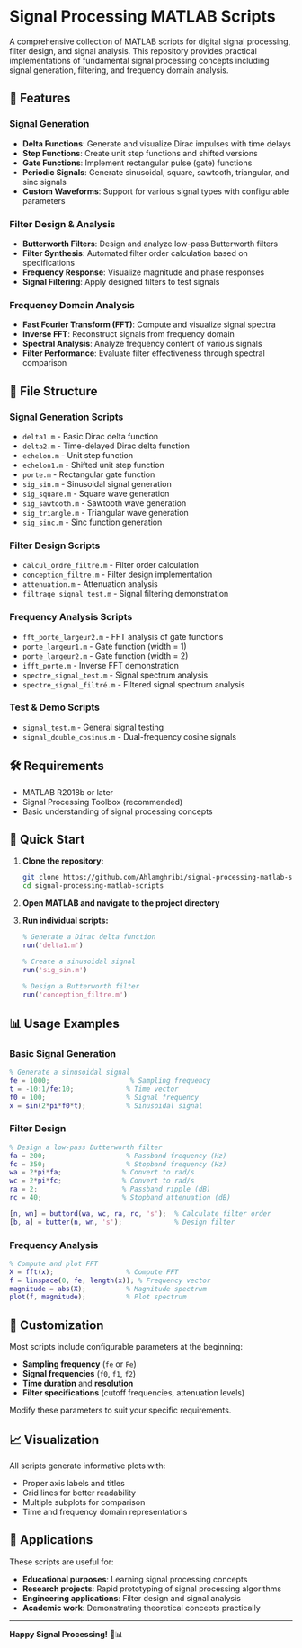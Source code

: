 # Signal Processing MATLAB Scripts

A comprehensive collection of MATLAB scripts for digital signal processing, filter design, and signal analysis. This repository provides practical implementations of fundamental signal processing concepts including signal generation, filtering, and frequency domain analysis.

## 🚀 Features

### Signal Generation
- **Delta Functions**: Generate and visualize Dirac impulses with time delays
- **Step Functions**: Create unit step functions and shifted versions
- **Gate Functions**: Implement rectangular pulse (gate) functions
- **Periodic Signals**: Generate sinusoidal, square, sawtooth, triangular, and sinc signals
- **Custom Waveforms**: Support for various signal types with configurable parameters

### Filter Design & Analysis
- **Butterworth Filters**: Design and analyze low-pass Butterworth filters
- **Filter Synthesis**: Automated filter order calculation based on specifications
- **Frequency Response**: Visualize magnitude and phase responses
- **Signal Filtering**: Apply designed filters to test signals

### Frequency Domain Analysis
- **Fast Fourier Transform (FFT)**: Compute and visualize signal spectra
- **Inverse FFT**: Reconstruct signals from frequency domain
- **Spectral Analysis**: Analyze frequency content of various signals
- **Filter Performance**: Evaluate filter effectiveness through spectral comparison

## 📁 File Structure

### Signal Generation Scripts
- `delta1.m` - Basic Dirac delta function
- `delta2.m` - Time-delayed Dirac delta function
- `echelon.m` - Unit step function
- `echelon1.m` - Shifted unit step function
- `porte.m` - Rectangular gate function
- `sig_sin.m` - Sinusoidal signal generation
- `sig_square.m` - Square wave generation
- `sig_sawtooth.m` - Sawtooth wave generation
- `sig_triangle.m` - Triangular wave generation
- `sig_sinc.m` - Sinc function generation

### Filter Design Scripts
- `calcul_ordre_filtre.m` - Filter order calculation
- `conception_filtre.m` - Filter design implementation
- `attenuation.m` - Attenuation analysis
- `filtrage_signal_test.m` - Signal filtering demonstration

### Frequency Analysis Scripts
- `fft_porte_largeur2.m` - FFT analysis of gate functions
- `porte_largeur1.m` - Gate function (width = 1)
- `porte_largeur2.m` - Gate function (width = 2)
- `ifft_porte.m` - Inverse FFT demonstration
- `spectre_signal_test.m` - Signal spectrum analysis
- `spectre_signal_filtré.m` - Filtered signal spectrum analysis

### Test & Demo Scripts
- `signal_test.m` - General signal testing
- `signal_double_cosinus.m` - Dual-frequency cosine signals

## 🛠️ Requirements

- MATLAB R2018b or later
- Signal Processing Toolbox (recommended)
- Basic understanding of signal processing concepts

## 🚀 Quick Start

1. **Clone the repository:**
   ```bash
   git clone https://github.com/Ahlamghribi/signal-processing-matlab-scripts.git
   cd signal-processing-matlab-scripts
   ```

2. **Open MATLAB and navigate to the project directory**

3. **Run individual scripts:**
   ```matlab
   % Generate a Dirac delta function
   run('delta1.m')
   
   % Create a sinusoidal signal
   run('sig_sin.m')
   
   % Design a Butterworth filter
   run('conception_filtre.m')
   ```

## 📊 Usage Examples

### Basic Signal Generation
```matlab
% Generate a sinusoidal signal
fe = 1000;                    % Sampling frequency
t = -10:1/fe:10;             % Time vector
f0 = 100;                    % Signal frequency
x = sin(2*pi*f0*t);          % Sinusoidal signal
```

### Filter Design
```matlab
% Design a low-pass Butterworth filter
fa = 200;                    % Passband frequency (Hz)
fc = 350;                    % Stopband frequency (Hz)
wa = 2*pi*fa;               % Convert to rad/s
wc = 2*pi*fc;               % Convert to rad/s
ra = 2;                     % Passband ripple (dB)
rc = 40;                    % Stopband attenuation (dB)

[n, wn] = buttord(wa, wc, ra, rc, 's');  % Calculate filter order
[b, a] = butter(n, wn, 's');             % Design filter
```

### Frequency Analysis
```matlab
% Compute and plot FFT
X = fft(x);                  % Compute FFT
f = linspace(0, fe, length(x)); % Frequency vector
magnitude = abs(X);          % Magnitude spectrum
plot(f, magnitude);          % Plot spectrum
```

## 🔧 Customization

Most scripts include configurable parameters at the beginning:

- **Sampling frequency** (`fe` or `Fe`)
- **Signal frequencies** (`f0`, `f1`, `f2`)
- **Time duration** and **resolution**
- **Filter specifications** (cutoff frequencies, attenuation levels)

Modify these parameters to suit your specific requirements.

## 📈 Visualization

All scripts generate informative plots with:
- Proper axis labels and titles
- Grid lines for better readability
- Multiple subplots for comparison
- Time and frequency domain representations

## 🎯 Applications

These scripts are useful for:
- **Educational purposes**: Learning signal processing concepts
- **Research projects**: Rapid prototyping of signal processing algorithms
- **Engineering applications**: Filter design and signal analysis
- **Academic work**: Demonstrating theoretical concepts practically
---

**Happy Signal Processing!** 🎵📊
